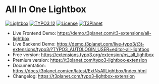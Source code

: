 # All In One Lightbox

  [![Lightbox](https://img.shields.io/badge/stable-v12.1.0-green?style=flat-square)](https://github.com/nitsan-technologies/ns_all_lightbox/tree/12.1.0) [![TYPO3 12](https://img.shields.io/badge/TYPO3-12-orange.svg?style=flat-square)](https://get.typo3.org/version/12) [![License](https://img.shields.io/badge/license-GPL--3.0-orange?style=flat-square)](https://www.gnu.org/licenses/gpl-3.0.en.html) [![T3Planet](https://img.shields.io/badge/T3Planet-Lightbox-50b99a?style=flat-square)](https://t3planet.com/typo3-lightbox-extension)

- Live Frontend Demo: https://demo.t3planet.com/t3-extensions/all-lightbox
- Live Backend Demo: https://demo.t3planet.com/live-typo3/t3t-extensions/typo3/?TYPO3_AUTOLOGIN_USER=editor-all-lightbox
- Free version: https://extensions.typo3.org/extension/ns_all_lightbox
- Premium version: https://t3planet.com/typo3-lightbox-extension
- Documentation: https://docs.t3planet.com/en/latest/ExtNsAllLightbox/Index.html
- Changelog: https://t3planet.com/typo3-lightbox-extension
